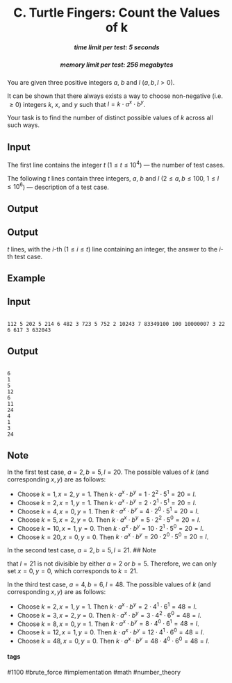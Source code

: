 <h1 style='text-align: center;'> C. Turtle Fingers: Count the Values of k</h1>

<h5 style='text-align: center;'>time limit per test: 5 seconds</h5>
<h5 style='text-align: center;'>memory limit per test: 256 megabytes</h5>

You are given three positive integers $a$, $b$ and $l$ ($a,b,l>0$). 

It can be shown that there always exists a way to choose non-negative (i.e. $\ge 0$) integers $k$, $x$, and $y$ such that $l = k \cdot a^x \cdot b^y$. 

Your task is to find the number of distinct possible values of $k$ across all such ways.

## Input

The first line contains the integer $t$ ($1 \le t \le 10^4$) — the number of test cases.

The following $t$ lines contain three integers, $a$, $b$ and $l$ ($2 \le a, b \le 100$, $1 \le l \le 10^6$) — description of a test case.

## Output

## Output

 $t$ lines, with the $i$-th ($1 \le i \le t$) line containing an integer, the answer to the $i$-th test case.

## Example

## Input


```

112 5 202 5 214 6 482 3 723 5 752 2 10243 7 83349100 100 10000007 3 22 6 617 3 632043
```
## Output


```

6
1
5
12
6
11
24
4
1
3
24

```
## Note

In the first test case, $a=2, b=5, l=20$. The possible values of $k$ (and corresponding $x,y$) are as follows: 

* Choose $k = 1, x = 2, y = 1$. Then $k \cdot a^x \cdot b^y = 1 \cdot 2^2 \cdot 5^1 = 20 = l$.
* Choose $k = 2, x = 1, y = 1$. Then $k \cdot a^x \cdot b^y = 2 \cdot 2^1 \cdot 5^1 = 20 = l$.
* Choose $k = 4, x = 0, y = 1$. Then $k \cdot a^x \cdot b^y = 4 \cdot 2^0 \cdot 5^1 = 20 = l$.
* Choose $k = 5, x = 2, y = 0$. Then $k \cdot a^x \cdot b^y = 5 \cdot 2^2 \cdot 5^0 = 20 = l$.
* Choose $k = 10, x = 1, y = 0$. Then $k \cdot a^x \cdot b^y = 10 \cdot 2^1 \cdot 5^0 = 20 = l$.
* Choose $k = 20, x = 0, y = 0$. Then $k \cdot a^x \cdot b^y = 20 \cdot 2^0 \cdot 5^0 = 20 = l$.

In the second test case, $a=2, b=5, l=21$. ## Note

 that $l = 21$ is not divisible by either $a = 2$ or $b = 5$. Therefore, we can only set $x = 0, y = 0$, which corresponds to $k = 21$.

In the third test case, $a=4, b=6, l=48$. The possible values of $k$ (and corresponding $x,y$) are as follows: 

* Choose $k = 2, x = 1, y = 1$. Then $k \cdot a^x \cdot b^y = 2 \cdot 4^1 \cdot 6^1 = 48 = l$.
* Choose $k = 3, x = 2, y = 0$. Then $k \cdot a^x \cdot b^y = 3 \cdot 4^2 \cdot 6^0 = 48 = l$.
* Choose $k = 8, x = 0, y = 1$. Then $k \cdot a^x \cdot b^y = 8 \cdot 4^0 \cdot 6^1 = 48 = l$.
* Choose $k = 12, x = 1, y = 0$. Then $k \cdot a^x \cdot b^y = 12 \cdot 4^1 \cdot 6^0 = 48 = l$.
* Choose $k = 48, x = 0, y = 0$. Then $k \cdot a^x \cdot b^y = 48 \cdot 4^0 \cdot 6^0 = 48 = l$.


#### tags 

#1100 #brute_force #implementation #math #number_theory 